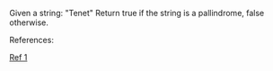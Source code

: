 Given a string: "Tenet"
Return true if the string is a pallindrome, false otherwise.

References:

[Ref 1](https://www.youtube.com/watch?v=Ff4Fik_ST3k&list=PLn2ipk-jqgZiAHiA70hOxAj8RMUeqYNK3&index=12)
